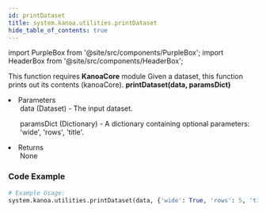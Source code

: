 ```yaml
---
id: printDataset
title: system.kanoa.utilities.printDataset
hide_table_of_contents: true
---
```


import PurpleBox from '@site/src/components/PurpleBox';
import HeaderBox from '@site/src/components/HeaderBox';

<PurpleBox>This function requires <b>KanoaCore</b> module</PurpleBox>
<HeaderBox header="Description">Given a dataset, this function prints out its contents (kanoaCore).</HeaderBox>
<HeaderBox header="Syntax">
    <b>printDataset(data, paramsDict)</b>
    <li>Parameters <br />
        <ul>data (Dataset) - The input dataset.</ul>
        <ul>paramsDict (Dictionary) - A dictionary containing optional parameters: 'wide', 'rows', 'title'.</ul>
    </li>
    <li>Returns <br />
        <ul>None</ul>
    </li>
</HeaderBox>

### Code Example

```python
# Example Usage:
system.kanoa.utilities.printDataset(data, {'wide': True, 'rows': 5, 'title': 'Table Title'})

